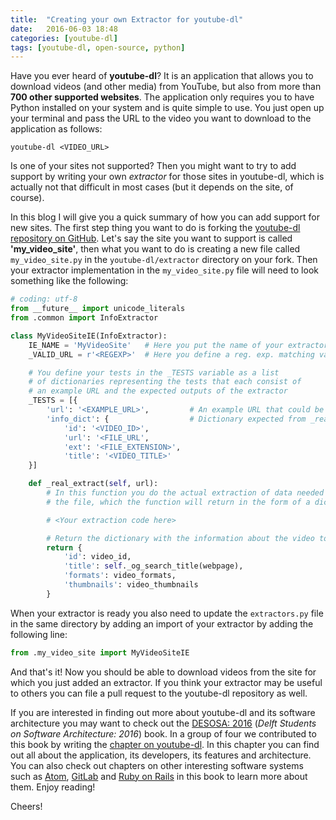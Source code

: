 ```yaml
---
title:  "Creating your own Extractor for youtube-dl"
date:   2016-06-03 18:48
categories: [youtube-dl]
tags: [youtube-dl, open-source, python]
---
```

Have you ever heard of **youtube-dl**?
It is an application that allows you to download videos (and other media) from YouTube, but also from more than **700 other supported websites**.
The application only requires you to have Python installed on your system and is quite simple to use.
You just open up your terminal and pass the URL to the video you want to download to the application as follows:

```
youtube-dl <VIDEO_URL>
```

Is one of your sites not supported? Then you might want to try to add support by writing your own *extractor* for those sites in youtube-dl, which is actually not that difficult in most cases (but it depends on the site, of course).

In this blog I will give you a quick summary of how you can add support for new sites.
The first step thing you want to do is forking the [youtube-dl repository on GitHub](https://github.com/rg3/youtube-dl).
Let's say the site you want to support is called **'my_video_site'**, then what you want to do is creating a new file called `my_video_site.py` in the `youtube-dl/extractor` directory on your fork.
Then your extractor implementation in the `my_video_site.py` file will need to look something like the following:

```python
# coding: utf-8
from __future__ import unicode_literals
from .common import InfoExtractor

class MyVideoSiteIE(InfoExtractor):
    IE_NAME = 'MyVideoSite'   # Here you put the name of your extractor
    _VALID_URL = r'<REGEXP>'  # Here you define a reg. exp. matching valid URLs

    # You define your tests in the _TESTS variable as a list
    # of dictionaries representing the tests that each consist of
    # an example URL and the expected outputs of the extractor
    _TESTS = [{
        'url': '<EXAMPLE_URL>',         # An example URL that could be passed
        'info_dict': {                  # Dictionary expected from _real_extract
            'id': '<VIDEO_ID>',
            'url': '<FILE_URL',
            'ext': '<FILE_EXTENSION>',
            'title': '<VIDEO_TITLE>'
    }]

    def _real_extract(self, url):
        # In this function you do the actual extraction of data needed to download
        # the file, which the function will return in the form of a dictionary

        # <Your extraction code here>

        # Return the dictionary with the information about the video to download
        return {
            'id': video_id,
            'title': self._og_search_title(webpage),
            'formats': video_formats,
            'thumbnails': video_thumbnails
        }
```

When your extractor is ready you also need to update the `extractors.py` file in the same directory by adding an import of your extractor by adding the following line:

```python
from .my_video_site import MyVideoSiteIE
```

And that's it! Now you should be able to download videos from the site for which you just added an extractor. 
If you think your extractor may be useful to others you can file a pull request to the youtube-dl repository as well.

If you are interested in finding out more about youtube-dl and its software architecture you may want to check out the [DESOSA: 2016](https://www.gitbook.com/book/delftswa/desosa2016/details) (*Delft Students on Software Architecture: 2016*) book. In a group of four we contributed to this book by writing the [chapter on youtube-dl](https://delftswa.gitbooks.io/desosa2016/content/youtube-dl/chapter.html).
In this chapter you can find out all about the application, its developers, its features and architecture. You can also check out chapters on other interesting software systems such as [Atom](https://delftswa.gitbooks.io/desosa2016/content/atom/chapter.html), [GitLab](https://delftswa.gitbooks.io/desosa2016/content/gitlab/chapter.html) and [Ruby on Rails](https://delftswa.gitbooks.io/desosa2016/content/rails/chapter.html) in this book to learn more about them. Enjoy reading!

Cheers!